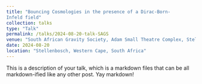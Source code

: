 ```yaml
---
title: "Bouncing Cosmologies in the presence of a Dirac-Born-
Infeld field"
collection: talks
type: "Talk"
permalink: /talks/2024-08-20-talk-SAGS
venue: "South African Gravity Society, Adam Small Theatre Complex, Stellenbosch"
date: 2024-08-20
location: "Stellenbosch, Western Cape, South Africa"
---
```


This is a description of your talk, which is a markdown files that can be all markdown-ified like any other post. Yay markdown!
